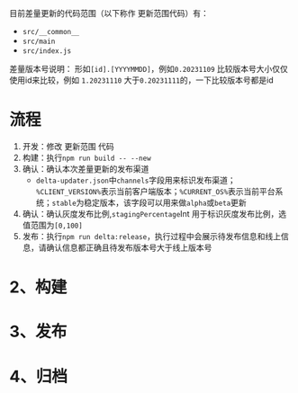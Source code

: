 
目前差量更新的代码范围（以下称作 更新范围代码）有：
- `src/__common__`
- `src/main`
- `src/index.js`

差量版本号说明：
	形如`[id].[YYYYMMDD]`，例如`0.20231109`
比较版本号大小仅仅使用id来比较，例如 `1.20231110` 大于`0.20231111`的，一下比较版本号都是id
# 流程
1. 开发：修改 更新范围 代码
2. 构建：执行`npm run build -- --new`
3. 确认：确认本次差量更新的发布渠道
	- `delta-updater.json`中`channels`字段用来标识发布渠道；`%CLIENT_VERSION%`表示当前客户端版本；`%CURRENT_OS%`表示当前平台系统；`stable`为稳定版本，该字段可以用来做`alpha`或`beta`更新
4. 确认：确认灰度发布比例,`stagingPercentage`Int 用于标识灰度发布比例，选值范围为`[0,100]`
5. 发布：执行`npm run delta:release`，执行过程中会展示待发布信息和线上信息，请确认信息都正确且待发布版本号大于线上版本号


# 2、构建


# 3、发布


# 4、归档